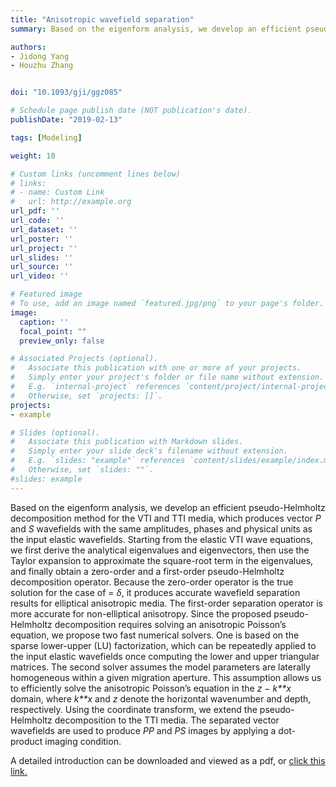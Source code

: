 ```yaml
---
title: "Anisotropic wavefield separation"
summary: Based on the eigenform analysis, we develop an efficient pseudo-Helmholtz decomposition method for the VTI and TTI media, which produces vector *P* and *S* wavefields with the same amplitudes, phases and physical units as the input elastic wavefields. 

authors:
- Jidong Yang
- Houzhu Zhang


doi: "10.1093/gji/ggz085"

# Schedule page publish date (NOT publication's date).
publishDate: "2019-02-13" 

tags: [Modeling]

weight: 10

# Custom links (uncomment lines below)
# links:
# - name: Custom Link
#   url: http://example.org
url_pdf: ''
url_code: ''
url_dataset: ''
url_poster: ''
url_project: ''
url_slides: ''
url_source: ''
url_video: ''

# Featured image
# To use, add an image named `featured.jpg/png` to your page's folder. 
image:
  caption: ''
  focal_point: ""
  preview_only: false

# Associated Projects (optional).
#   Associate this publication with one or more of your projects.
#   Simply enter your project's folder or file name without extension.
#   E.g. `internal-project` references `content/project/internal-project/index.md`.
#   Otherwise, set `projects: []`.
projects:
- example

# Slides (optional).
#   Associate this publication with Markdown slides.
#   Simply enter your slide deck's filename without extension.
#   E.g. `slides: "example"` references `content/slides/example/index.md`.
#   Otherwise, set `slides: ""`.
#slides: example
---
```


Based on the eigenform analysis, we develop an efficient pseudo-Helmholtz decomposition method for the VTI and TTI media, which produces vector *P* and *S* wavefields with the same amplitudes, phases and physical units as the input elastic wavefields. Starting from the elastic VTI wave equations, we first derive the analytical eigenvalues and eigenvectors, then use the Taylor expansion to approximate the square-root term in the eigenvalues, and finally obtain a zero-order and a first-order pseudo-Helmholtz decomposition operator. Because the zero-order operator is the true solution for the case of  = *δ*, it produces accurate wavefield separation results for elliptical anisotropic media. The first-order separation operator is more accurate for non-elliptical anisotropy. Since the proposed pseudo-Helmholtz decomposition requires solving an anisotropic Poisson’s equation, we propose two fast numerical solvers. One is based on the sparse lower-upper (LU) factorization, which can be repeatedly applied to the input elastic wavefields once computing the lower and upper triangular matrices. The second solver assumes the model parameters are laterally homogeneous within a given migration aperture. This assumption allows us to efficiently solve the anisotropic Poisson’s equation in the *z* − *k**x* domain, where *k**x* and *z* denote the horizontal wavenumber and depth, respectively. Using the coordinate transform, we extend the pseudo-Helmholtz decomposition to the TTI media. The separated vector wavefields are used to produce *PP* and *PS* images by applying a dot-product imaging condition.



A detailed introduction can be downloaded and viewed as a pdf, or [click this link.](https://academic.oup.com/gji/article/217/2/1290/5318621?login=false)
